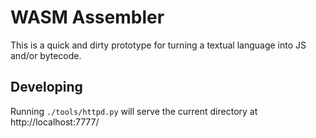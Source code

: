 # WASM Assembler

This is a quick and dirty prototype for turning a textual language into JS and/or bytecode.

## Developing

Running `./tools/httpd.py` will serve the current directory at http://localhost:7777/
